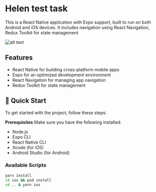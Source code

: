 # Helen test task

This is a React Native application with Expo support, built to run on both Android and iOS devices. It includes navigation using React Navigation, Redux Toolkit for state management

![alt text](https://github.com/ainkhm/helen_test/blob/main/cover.png?raw=true)

## Features
 - React Native for building cross-platform mobile apps
 - Expo for an optimized development environment
 - React Navigation for managing app navigation
 - Redux Toolkit for state management

## 🚀 Quick Start
To get started with the project, follow these steps:

**Prerequisites**
Make sure you have the following installed:
 - Node.js
 - Expo CLI
 - React Native CLI
 - Xcode (for iOS)
 - Android Studio (for Android)

### Available Scripts
```sh
yarn install
cd ios && pod install
cd .. & yarn ios
```

